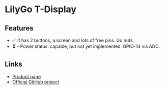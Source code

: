 # LilyGo T-Display

## Features

- ✅ It has 2 buttons, a screen and lots of free pins. Go nuts.
- ⏳ - Power status: capable, but not yet implemented. GPIO-14 via ADC.

## Links

- [Product page](https://lilygo.cc/products/t-display)
- [Official GitHub project](https://github.com/Xinyuan-LilyGO/TTGO-T-Display)
